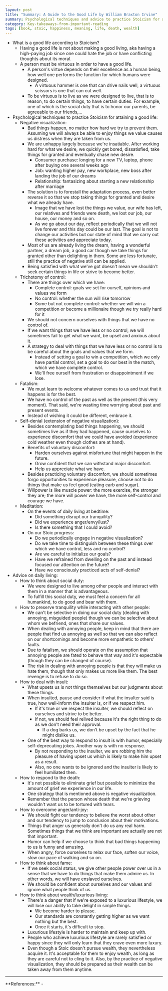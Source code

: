 ```yaml
---
layout: post
title: "Summary: A Guide to the Good Life by William Braxton Irvine"
summary: Psychological techniques and advice to practice Stoicism for attaining a good life.
category: Key-takeaways-from-important-reading
tags: [book, stoic, happiness, meaning, life, death, wealth]
---
```


- What is a good life according to Stoicism?
  - Having a good life is not about making a good living, aka having a high-paying job since one could hate the job or have conflicting thoughts about its moral.
  - A person must be virtuous in order to have a good life.
    - A person's virtue depends on their excellence as a human being, how well one performs the function for which humans were designed.
      - A virtuous hammer is one that can drive nails well, a virtuous scissors is one that can cut well.
    - To be virtuous is to live as we were designed to live, that is to reason, to do certain things, to have certain duties. For example, one of which is the social duty that is to honor our parents, be agreeable to our friends,...
- Psychological techniques to practice Stoicism for attaining a good life:
  - Negative visualization:
    - Bad things happen, no matter how hard we try to prevent them. Assuming we will always be able to enjoy things we value causes us distress when they are taken from us.
    - We are unhappy largely because we're insatiable. After working hard for what we desire, we quickly get bored, dissatisfied, take things for granted and eventually chase new desire.
      - Consumer purchase: longing for a new TV, laptop, phone after buying one several weeks ago
      - Job: wanting higher pay, new workplace, new boss after landing the job of our dreams
      - Relationship: fantasizing about starting a new relationship after marriage
    - The solution is to forestall the adaptation process, even better reverse it so that we stop taking things for granted and desire what we already have.
      - Image that we have lost the things we value, our wife has left, our relatives and friends were death, we lost our job, our house, our money and so on.
      - As we go about our day, reflect periodically that we will not live forever and this day could be our last. The goal is not to change our activities but our state of mind that we carry out these activities and appreciate today.
    - Most of us are already living the dream, having a wonderful partner, a dream job, a good car though we take things for granted other than delighting in them. Some are less fortunate, still the practice of negative still can be applied.
    - Being satisfied with what we've got doesn't mean we shouldn't seek certain things in life or strive to become better.
  - Trichotomy of control:
    - There are things over which we have:
      - Complete control: goals we set for ourself, opinions and values we form
      - No control: whether the sun will rise tomorrow
      - Some but not complete control: whether we will win a competition or become a millionaire though we try really hard for it
    - We should not concern ourselves with things that we have no control of.
    - If we want things that we have less or no control, we will sometimes fail to get what we want, be upset and anxious about it.
    - A strategy to deal with things that we have less or no control is to be careful about the goals and values that we form.
      - Instead of setting a goal to win a competition, which we only have partial control, set a goal to do our best in the match, which we have complete control.
      - We'll free ourself from frustration or disappointment if we lose.
  - Fatalism:
    - We must learn to welcome whatever comes to us and trust that it happens is for the best.
    - We have no control of the past as well as the present (this very moment). That said, we're wasting time worrying about past and present events.
    - Instead of wishing it could be different, embrace it.
  - Self-denial (extension of negative visualization):
    - Besides contemplating bad things happening, we should sometimes live as if they had happened, cause ourselves to experience discomfort that we could have avoided (experience cold weather even though clothes are at hand).
    - Benefits of voluntary discomfort:
      - Harden ourselves against misfortune that might happen in the future.
      - Grow confident that we can withstand major discomfort.
      - Help us appreciate what we have.
    - Besides practicing voluntary discomfort, we should sometimes forgo opportunities to experience pleasure, choose not to do things that make us feel good (eating carb and sugar).
    - Willpower is like muscle power: the more exercise, the stronger they are; the more will power we have, the more self-control and courage we have.
  - Meditation:
    - On the events of daily living at bedtime:
      - Did something disrupt our tranquility?
      - Did we experience anger/envy/lust?
      - Is there something that I could avoid?
    - On our Stoic progress:
      - Do we periodically engage in negative visualization?
      - Do we take time to distinguish between these things over which we have control, less and no control?
      - Are we careful to initialize our goals?
      - Have we refrained from dwelling on the past and instead focused our attention on the future?
      - Have we consciously practiced acts of self-denial?
- Advice on daily living:
  - How to think about social duty:
    - We were designed to live among other people and interact with them in a manner that is advantageous.
    - To fulfill this social duty, we must feel a concern for all humankind, to do good and bear with them.
  - How to preserve tranquility while interacting with other people:
    - We can't be selective in doing our social duty (dealing with annoying, misguided people) though we can be selective about whom we befriend, ones that share our values.
    - When dealing with annoying people, keep in mind that there are people that find us annoying as well so that we can also reflect on our shortcomings and become more empathetic to others' faults.
    - Due to fatalism, we should operate on the assumption that annoying people are fated to behave that way and it's expectable (though they can be changed of course).
    - The risk in dealing with annoying people is that they will make us hate them, though that only makes us more like them. The best revenge is to refuse to do so.
  - How to deal with insult:
    - What upsets us is not things themselves but our judgments about these things.
    - When insulted, pause and consider if what the insulter said is true, how well-inform the insulter is, or if we respect him.
      - If it's true or we respect the insulter, we should reflect on ourselves and strive to be better.
      - If not, we should feel relived because it's the right thing to do as we don't need their approval.
        - If a dog barks us, we don't be upset by the fact that he might dislike us.
    - One of the best way to respond to insult is with humor, especially self-deprecating jokes. Another way is with no response.
      - By not responding to the insulter, we are robbing him the pleasure of having upset us which is likely to make him upset as a result.
      - Also, no one wants to be ignored and the insulter is likely to feel humiliated then.
  - How to respond to the death:
    - It's not possible to eliminate grief but possible to minimize the amount of grief we experience in our life.
    - One strategy that is mentioned above is negative visualization.
    - Remember that the person whose death that we're grieving wouldn't want us to be tortured with tears.
  - How to overcome anger/anti-joy:
    - We should fight our tendency to believe the worst about other and our tendency to jump to conclusion about their motivations.
    - Things that anger us generally don't do us any real harm. Sometimes things that we think are important are actually are not that important.
    - Humor can help if we choose to think that bad things happening to us is funny and amusing.
    - When angry, force ourselves to relax our face, soften our voice, slow our pace of walking and so on.
  - How to think about fame:
    - If we seek social status, we give other people power over us in a sense that we have to do things that make them admire us. In other words, we will have enslaved ourselves.
    - We should be confident about ourselves and our values and ignore what people think of us.
  - How to think about wealth/luxurious living:
    - There's a danger that if we're exposed to a luxurious lifestyle, we will lose our ability to take delight in simple things.
      - We become harder to please.
      - Our standards are constantly getting higher as we want nothing but the best.
      - Once it starts, it's difficult to stop.
    - Luxurious lifestyle is harder to maintain and keep up with.
    - People who achieve luxurious lifestyle are rarely satisfied or happy since they will only learn that they crave even more luxury.
    - Even though a Stoic doesn't pursue wealth, they nevertheless acquire it. It's acceptable for them to enjoy wealth, as long as they are careful not to cling to it. Also, by the practice of negative visualization, they should be prepared as their wealth can be taken away from them anytime.

<hr>
**References:**
- <https://www.goodreads.com/book/show/5617966-a-guide-to-the-good-life>
